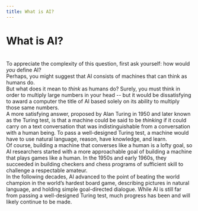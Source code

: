 ```yaml
---
title: What is AI?
---
```


# What is AI?

<br>
To appreciate the complexity of this question, first ask yourself: how would <i>you</i> define AI? 

<br>
Perhaps, you might suggest that AI consists of machines that can think as humans do.

<br>
But what does it mean to <i>think</i> as humans do? Surely, you must think in order to multiply large numbers in your head -- but it would be dissatisfying to award a computer the title of AI based solely on its ability to multiply those same numbers.

<br>
A more satisfying answer, proposed by Alan Turing in 1950 and later known as the Turing test, is that a machine could be said to be <i>thinking</i> if it could carry on a text conversation that was indistinguishable from a conversation with a human being. To pass a well-designed Turing test, a machine would have to use natural language, reason, have knowledge, and learn.

<br>
Of course, building a machine that converses like a human is a lofty goal, so AI researchers started with a more approachable goal of building a machine that plays games like a human. In the 1950s and early 1960s, they succeeded in building checkers and chess programs of sufficient skill to challenge a respectable amateur.

<br>
In the following decades, AI advanced to the point of beating the world champion in the world’s hardest board game, describing pictures in natural language, and holding simple goal-directed dialogue. While AI is still far from passing a well-designed Turing test, much progress has been and will likely continue to be made.
